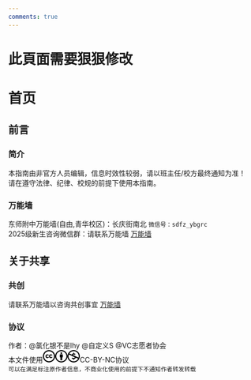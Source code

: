 ```yaml
---
comments: true
---
```


# 此頁面需要狠狠修改

# 首页

## 前言
### 简介
本指南由非官方人员编辑，信息时效性较弱，请以班主任/校方最终通知为准！<br>
请在遵守法律、纪律、校规的前提下使用本指南。<br>

### 万能墙
东师附中万能墙(自由,青华校区)：长庆街南北 `微信号：sdfz_ybgrc`<br>
2025级新生咨询微信群：请联系万能墙 [万能墙](#万能墙)


## 关于共享
### 共创
请联系万能墙以咨询共创事宜 [万能墙](#万能墙)

### 协议
作者：@氯化银不是lhy @自定义S @VC志愿者协会<br>
本文件使用![image](i/cc.png)![image2](i/by.png)![image3](i/nc.png)CC-BY-NC协议<br>
`可以在满足标注原作者信息，不商业化使用的前提下不通知作者转发转载`
